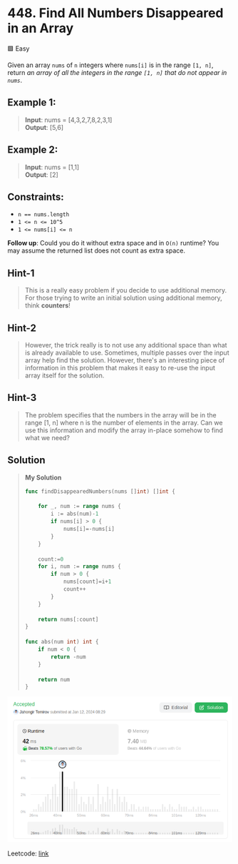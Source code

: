 # 448. Find All Numbers Disappeared in an Array
🟩 Easy

Given an array `nums` of `n` integers where `nums[i]` is in the range `[1, n]`, return *an array of all the integers in the range `[1, n]` that do not appear in `nums`*.

## Example 1:
> **Input**: nums = [4,3,2,7,8,2,3,1] \
> **Output**: [5,6]

## Example 2:
> **Input**: nums = [1,1] \
> **Output**: [2]

## Constraints:
* `n == nums.length`
* `1 <= n <= 10^5`
* `1 <= nums[i] <= n`

**Follow up**: Could you do it without extra space and in `O(n)` runtime? You may assume the returned list does not count as extra space.

## Hint-1
> This is a really easy problem if you decide to use additional memory. For those trying to write an initial solution using additional memory, think **counters**!

## Hint-2
> However, the trick really is to not use any additional space than what is already available to use. Sometimes, multiple passes over the input array help find the solution. However, there's an interesting piece of information in this problem that makes it easy to re-use the input array itself for the solution.

## Hint-3
> The problem specifies that the numbers in the array will be in the range [1, n] where n is the number of elements in the array. Can we use this information and modify the array in-place somehow to find what we need?

## Solution
> **My Solution**
> ```go
> func findDisappearedNumbers(nums []int) []int {
> 
>     for _, num := range nums {
>         i := abs(num)-1
>         if nums[i] > 0 {
>             nums[i]=-nums[i]
>         }
>     }
> 
>     count:=0
>     for i, num := range nums {
>         if num > 0 {
>             nums[count]=i+1
>             count++
>         }
>     }
> 
>     return nums[:count]
> }
> 
> func abs(num int) int {
>     if num < 0 {
>         return -num
>     } 
> 
>     return num
> }
> ```

![result](448.png)

Leetcode: [link](https://leetcode.com/problems/find-all-numbers-disappeared-in-an-array/description/)